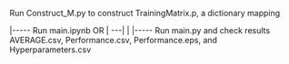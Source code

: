 Run Construct_M.py to construct TrainingMatrix.p, a dictionary mapping 

   |----- Run main.ipynb OR
   |
---|
   |
   |----- Run main.py and check results AVERAGE.csv, Performance.csv, Performance.eps, and Hyperparameters.csv
